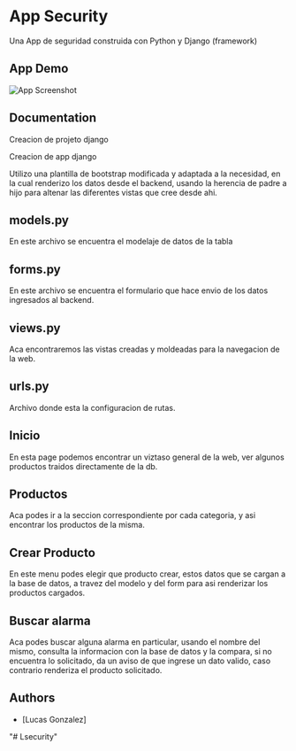 # App Security

Una App de seguridad construida con Python y Django (framework)


## App Demo

![App Screenshot](https://)


## Documentation

Creacion de projeto django 

Creacion de app django

Utilizo una plantilla de bootstrap modificada y adaptada a la necesidad, en la cual renderizo los datos desde el backend, usando la herencia de padre a hijo para altenar las diferentes vistas que cree desde ahi.

## models.py
En este archivo se encuentra el modelaje de datos de la tabla

## forms.py 
En este archivo se encuentra el formulario que hace envio de los datos ingresados al backend.

## views.py
Aca encontraremos las vistas creadas y moldeadas para la navegacion de la web.

## urls.py

Archivo donde esta la configuracion de rutas.

## Inicio

En esta page podemos encontrar un viztaso general de la web, ver algunos productos traidos directamente de la db.

## Productos
Aca podes ir a la seccion correspondiente por cada categoria, y asi encontrar los productos de la misma.

## Crear Producto

En este menu podes elegir que producto crear, estos datos que se cargan a la base de datos, a travez del modelo y del form para asi renderizar los productos cargados.

## Buscar alarma

Aca podes buscar alguna alarma en particular, usando el nombre del mismo, consulta la informacion con la base de datos y la compara, si no encuentra lo solicitado, da un aviso de que ingrese un dato valido, caso contrario renderiza el producto solicitado.


## Authors

- [Lucas Gonzalez]

"# Lsecurity" 
